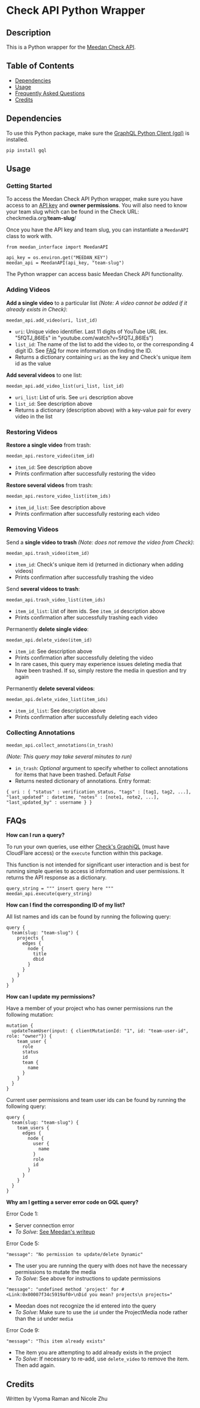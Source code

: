 # Check API Python Wrapper

## Description
This is a Python wrapper for the [Meedan Check API](https://github.com/meedan/check-api).

## Table of Contents
* [Dependencies](##Dependencies)
* [Usage](##Usage)
* [Frequently Asked Questions](##FAQ)
* [Credits](##Credits)

## Dependencies
To use this Python package, make sure the [GraphQL Python Client (gql)](https://pypi.org/project/gql/) is installed.
```
pip install gql
```

## Usage

### Getting Started
To access the Meedan Check API Python wrapper, make sure you have access to an [API key](https://github.com/meedan/check/wiki/Authentication-and-authorization-on-Check-API) and **owner permissions**. You will also need to know your team slug which can be found in the Check URL: checkmedia.org/**team-slug**/

Once you have the API key and team slug, you can instantiate a `MeedanAPI` class to work with.

```
from meedan_interface import MeedanAPI

api_key = os.environ.get("MEEDAN_KEY")
meedan_api = MeedanAPI(api_key, "team-slug")
```

The Python wrapper can access basic Meedan Check API functionality.

### Adding Videos

**Add a single video** to a particular list *(Note: A video cannot be added if it already exists in Check)*:


```
meedan_api.add_video(uri, list_id)
```
* `uri`: Unique video identifier. Last 11 digits of YouTube URL (ex. "5fQTJ_86IEs" in "youtube.com/watch?v=5fQTJ_86IEs")
* `list_id`: The name of the list to add the video to, or the corresponding 4 digit ID. See [FAQ](###FAQs) for more information on finding the ID.
* Returns a dictionary containing `uri` as the key and Check's unique item id as the value

**Add several videos** to one list:

```
meedan_api.add_video_list(uri_list, list_id)
```
* `uri_list`: List of uris. See `uri` description above
* `list_id`: See description above
* Returns a dictionary (description above) with a key-value pair for every video in the list

### Restoring Videos

**Restore a single video** from trash:

```
meedan_api.restore_video(item_id)
```
* `item_id`: See description above
* Prints confirmation after successfully restoring the video

**Restore several videos** from trash:

```
meedan_api.restore_video_list(item_ids)
```
* `item_id_list`: See description above
* Prints confirmation after successfully restoring each video

### Removing Videos

Send a **single video to trash** *(Note: does not remove the video from Check)*:

`meedan_api.trash_video(item_id)`
* `item_id`: Check's unique item id (returned in dictionary when adding videos)
* Prints confirmation after successfully trashing the video

Send **several videos to trash**:

`meedan_api.trash_video_list(item_ids)`
* `item_id_list`: List of item ids. See `item_id` description above
* Prints confirmation after successfully trashing each video

Permanently **delete single video**:

`meedan_api.delete_video(item_id)`
* `item_id`: See description above
* Prints confirmation after successfully deleting the video
* In rare cases, this query may experience issues deleting media that have been trashed. If so, simply restore the media in question and try again

Permanently **delete several videos**:

`meedan_api.delete_video_list(item_ids)`
* `item_id_list`: See description above
* Prints confirmation after successfully deleting each video

### Collecting Annotations

`meedan_api.collect_annotations(in_trash)`

*(Note: This query may take several minutes to run)*
* `in_trash`: *Optional* argument to specify whether to collect annotations for items that have been trashed. Default *False*
* Returns nested dictionary of annotations. Entry format:

```
{ uri : { "status" : verification_status, "tags" : [tag1, tag2, ...], "last_updated" : datetime, "notes" : [note1, note2, ...], "last_updated_by" : username } }
```

## FAQs

**How can I run a query?**

To run your own queries, use either [Check's GraphiQL](https://check-api.checkmedia.org/graphiql) (must have CloudFlare access) or the `execute` function within this package.

This function is not intended for significant user interaction and is best for running simple queries to access id information and user permissions. It returns the API response as a dictionary.

```
query_string = """ insert query here """
meedan_api.execute(query_string)
```

**How can I find the corresponding ID of my list?**

All list names and ids can be found by running the following query:

```
query {
  team(slug: "team-slug") {
    projects {
      edges {
        node {
          title
          dbid
        }
      }
    }
  }
}
```

**How can I update my permissions?**

Have a member of your project who has owner permissions run the following mutation:

```
mutation {
  updateTeamUser(input: { clientMutationId: "1", id: "team-user-id", role: "owner"}) {
    team_user {
      role
      status
      id
      team {
        name
      }
    }
  }
}
```

Current user permissions and team user ids can be found by running the following query:

```
query {
  team(slug: "team-slug") {
    team_users {
      edges {
        node {
          user {
            name
          }
          role
          id
        }
      }
    }
  }
}
```

**Why am I getting a server error code on GQL query?**

Error Code 1:
* Server connection error
* *To Solve*: [See Meedan's writeup](https://github.com/meedan/check-api/blob/master/doc/api.md)

Error Code 5:

`"message": "No permission to update/delete Dynamic"`
* The user you are running the query with does not have the necessary permissions to mutate the media
* *To Solve*: See above for instructions to update permissions

`"message": "undefined method 'project' for #<Link:0x00007f34c5919af0>\nDid you mean? projects\n projects="`
* Meedan does not recognize the id entered into the query
* *To Solve*: Make sure to use the `id` under the ProjectMedia node rather than the `id` under `media`

Error Code 9:

`"message": "This item already exists"`
* The item you are attempting to add already exists in the project
* *To Solve*: If necessary to re-add, use `delete_video` to remove the item. Then add again.


## Credits
Written by Vyoma Raman and Nicole Zhu

